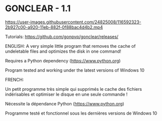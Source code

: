 # GONCLEAR - 1.1

https://user-images.githubusercontent.com/24825008/116592323-2b927c00-a920-11eb-882f-0f88bac4d4b2.mp4

Tutorials:
https://github.com/gonpvp/gonclear/releases/

ENGLISH:
A very simple little program that removes the cache of undeletable files and optimizes the disk in one command! 

Requires a Python dependency (https://www.python.org)

Program tested and working under the latest versions of Windows 10

FRENCH:

Un petit programme très simple qui supprimés le cache des fichiers indérisables et optimiser le disque en une seule commande ! 

Nécessite la dépendance Python (https://www.python.org)

Programme testé et fonctionnel sous les dernières versions de Windows 10

